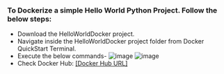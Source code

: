 ### To Dockerize a simple Hello World Python Project. Follow the below steps:
 * Download the HelloWorldDocker project.
 * Navigate inside the HelloWorldDocker project folder from Docker QuickStart Terminal.
 * Execute the below commands-
 ![image](https://user-images.githubusercontent.com/689226/50324968-f08a0d80-0507-11e9-86df-306e79c698e2.png)
 ![image](https://user-images.githubusercontent.com/689226/50325009-3fd03e00-0508-11e9-877b-20bc16e0a2fd.png)
 * Check Docker Hub: [[Docker Hub URL]](https://cloud.docker.com/u/rahulvaish/repository/docker/rahulvaish/helloworldpython)
